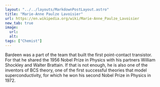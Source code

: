 ```yaml
---
layout: "../../layouts/MarkdownPostLayout.astro"
title: "Marie-Anne Paulze Lavoisier"
url: https://en.wikipedia.org/wiki/Marie-Anne_Paulze_Lavoisier
new_tab: true
image:
  url:
  alt:
tags: ["Chemist"]
---
```


Bardeen was a part of the team that built the first point-contact transistor. For that he shared the 1956 Nobel Prize in Physics with his partners William Shockley and Walter Brattain. If that is not enough, he is also one of the inventors of BCS theory, one of the first successful theories that model superconductivity, for which he won his second Nobel Prize in Physics in 1972.
